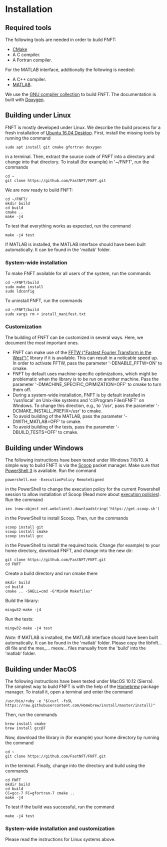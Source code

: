 # Installation

## Required tools

The following tools are needed in order to build FNFT:

* [CMake](https://cmake.org/)
* A C compiler.
* A Fortran compiler.

For the MATLAB interface, additionally the following is needed:

* A C++ compiler.
* [MATLAB](https://www.mathworks.com/products/matlab.html).

We use the [GNU compiler collection](https://gcc.gnu.org/) to build FNFT. The documentation is built with [Doxygen](www.doxygen.org).

## Building under Linux

FNFT is mostly developed under Linux. We describe the build process for
a fresh installation of [Ubuntu 16.04 Desktop](https://www.ubuntu.com/download/desktop).
First, install the missing tools by running the command

    sudo apt install git cmake gfortran doxygen

in a terminal. Then, extract the source code of FNFT into a directory and change into that directory. To install (for example) in '~/FNFT', run the commands

    cd ~
    git clone https://github.com/FastNFT/FNFT.git

We are now ready to build FNFT:

    cd ~/FNFT/
    mkdir build
    cd build
    cmake ..
    make -j4

To test that everything works as expected, run the command

    make -j4 test

If MATLAB is installed, the MATLAB interface should have been built
automatically. It can be found in the 'matlab' folder.

### System-wide installation

To make FNFT available for all users of the system, run the commands

    cd ~/FNFT/build
    sudo make install
    sudo ldconfig

To uninstall FNFT, run the commands

    cd ~/FNFT/build
    sudo xargs rm < install_manifest.txt

### Customization

The building of FNFT can be customized in several ways. Here, we document the
most important ones.

* FNFT can make use of the [FFTW ("Fastest Fourier Transform in the West")"](http://www.fftw.org) library if it is available. This can result in a noticable speed up. In order to activate FFTW, pass the parameter '-DENABLE_FFTW=ON' to cmake.
* FNFT by default uses machine-specific optimizations, which might be problematic when the library is to be run on another machine. Pass the parameter '-DMACHINE_SPECIFIC_OPIMIZATION=OFF' to cmake to turn them off.
* During a system-wide installation, FNFT is by default installed in '/usr/local' on Unix-like systems and 'c:\Program Files\FNFT' on Windows. To change this direction, e.g., to '/usr', pass the parameter '-DCMAKE_INSTALL_PREFIX=/usr' to cmake.
* To avoid building of the MATLAB, pass the parameter '-DWITH_MATLAB=OFF' to cmake.
* To avoid building of the tests, pass the parameter '-DBUILD_TESTS=OFF' to cmake.

## Building under Windows

The following instructions have been tested under Windows 7/8/10. A simple way to build FNFT is via the [Scoop](http://scoop.sh/) packet manager. Make sure that [PowerShell 3](https://docs.microsoft.com/en-us/powershell/scripting/setup/installing-windows-powershell?view=powershell-6) is available. Run the command

    powershell.exe -ExecutionPolicy RemoteSigned

in the PowerShell to change the execution policy for the current Powershell session to allow installation of Scoop (Read more about [execution policies](https://docs.microsoft.com/en-us/powershell/module/microsoft.powershell.core/about/about_execution_policies?view=powershell-6)). Run the command

    iex (new-object net.webclient).downloadstring('https://get.scoop.sh')

in the PowerShell to install Scoop. Then, run the commands

    scoop install git
    scoop install cmake
    scoop install gcc

in the PowerShell to install the required tools. Change (for example) to your home directory,
download FNFT, and change into the new dir:

    git clone https://github.com/FastNFT/FNFT.git
    cd FNFT

Create a build directory and run cmake there

    mkdir build
    cd build
    cmake .. -SHELL=cmd -G"MinGW Makefiles"

Build the library:

    mingw32-make -j4

Run the tests:

    mingw32-make -j4 test

_Note:_ If MATLAB is installed, the MATLAB interface should have been built
automatically. It can be found in the 'matlab' folder. Please copy the libfnft... dll file and the mex_... mexw... files manually from the 'build' into the 'matlab' folder.

## Building under MacOS

The following instructions have been tested under MacOS 10.12 (Sierra). The
simplest way to build FNFT is with the help of the [Homebrew](https://brew.sh) package manager. To install it, open a terminal and enter the command

    /usr/bin/ruby -e "$(curl -fsSL https://raw.githubusercontent.com/Homebrew/install/master/install)"

Then, run the commands

    brew install cmake
    brew install gcc@7

Now, download the library in (for example) your home directory by running the command

    cd ~
    git clone https://github.com/FastNFT/FNFT.git

in the terminal. Finally, change into the directory and build using the commands

    cd FNFT
    mkdir build
    cd build
    CC=gcc-7 FC=gfortran-7 cmake ..
    make -j4

To test if the build was successful, run the command

    make -j4 test

### System-wide installation and customization

Please read the instructions for Linux systems above.
